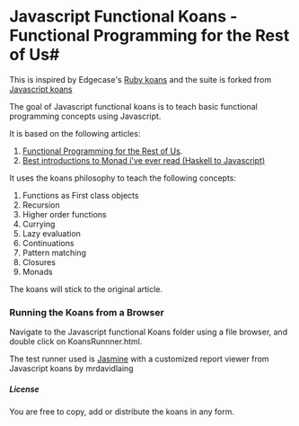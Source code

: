# Javascript Functional Koans - Functional Programming for the Rest of Us#

This is inspired by Edgecase's [Ruby
koans](http://github.com/edgecase/ruby_koans) and the suite is
forked from [Javascript koans](https://github.com/mrdavidlaing/javascript-koans)

The goal of Javascript functional koans is to teach basic functional
programming concepts using Javascript.

It is based on the following articles:

1. [Functional Programming for the Rest of Us](http://www.defmacro.org/ramblings/fp.html).
2. [Best introductions to Monad i've ever read (Haskell to Javascript)](http://blog.jcoglan.com/2011/03/05/translation-from-haskell-to-javascript-of-selected-portions-of-the-best-introduction-to-monads-ive-ever-read/)

It uses the koans philosophy to teach the following concepts:

1. Functions as First class objects
2. Recursion
3. Higher order functions
4. Currying
5. Lazy evaluation
6. Continuations
7. Pattern matching
8. Closures
9. Monads

The koans will stick to the original article.

### Running the Koans from a Browser

Navigate to the Javascript functional Koans folder using a file browser, and
double click on KoansRunnner.html.

The test runner used is [Jasmine](http://pivotal.github.com/jasmine/) with a
customized report viewer from Javascript koans by mrdavidlaing

##### License

You are free to copy, add or distribute the koans in any form.
